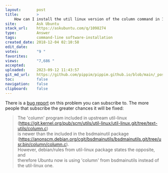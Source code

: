 ```yaml
---
layout:       post
title:        >
    How can I install the util linux version of the column command in 18.04?
site:         Ask Ubuntu
stack_url:    https://askubuntu.com/q/1098274
type:         Answer
tags:         command-line software-installation
created_date: 2018-12-04 02:10:58
edit_date:    
votes:        "9 "
favorites:    
views:        "7,686 "
accepted:     
uploaded:     2023-09-12 11:43:57
git_md_url:   https://github.com/pippim/pippim.github.io/blob/main/_posts/2018/2018-12-04-How-can-I-install-the-util-linux-version-of-the-column-command-in-18.04_.md
toc:          false
navigation:   false
clipboard:    false
---
```


There is a [bug report][1] on this problem you can subscribe to. The more people that subscribe the greater chances it will be fixed:

> The 'column' program included in upstream util-linux  
> (https://git.kernel.org/pub/scm/utils/util-linux/util-linux.git/tree/text-utils/column.c)  
> is newer than the included in the bsdmainutil package  
> (https://anonscm.debian.org/cgit/bsdmainutils/bsdmainutils.git/tree/usr.bin/column/column.c).  
> However, debian/rules from util-linux package states the opposite, and  
> therefore Ubuntu now is using 'column' from bsdmainutils instead of  
> the util-linux one.  


  [1]: https://bugs.launchpad.net/ubuntu/+source/util-linux/+bug/1705437
